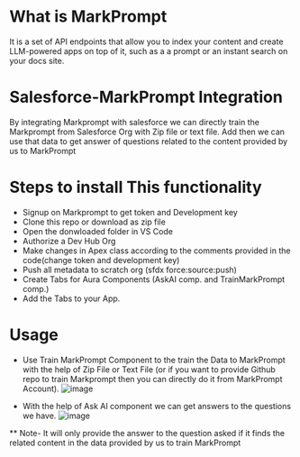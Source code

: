# What is MarkPrompt
It is a set of API endpoints that allow you to index your content and create LLM-powered apps on top of it, such as a a prompt or an instant search on your docs site.

# Salesforce-MarkPrompt Integration
By integrating Markprompt with salesforce we can directly train the Markprompt from Salesforce Org with Zip file or text file. Add then we can use that data to get answer of questions related to the content provided by us to MarkPrompt

# Steps to install This functionality
* Signup on Markprompt to get token and Development key
* Clone this repo or download as zip file
* Open the donwloaded folder in VS Code
* Authorize a Dev Hub Org
* Make changes in Apex class according to the comments provided in the code(change token and development key)
* Push all metadata to scratch org (sfdx force:source:push)
* Create Tabs for Aura Components (AskAI comp. and TrainMarkPrompt comp.)
* Add the Tabs to your App.

# Usage
* Use Train MarkPrompt Component to the train the Data to MarkPrompt with the help of Zip File or Text File (or if you want to provide Github repo to train Markprompt then you can directly do it from MarkPrompt Account).
 ![image](https://github.com/DeligenceTechnologies/Salesforce-MarkPrompt-Integration/assets/123357545/02ad6309-e9ce-47b7-8150-fd7657d9bca1)

* With the help of Ask AI component we can get answers to the questions we have.
 ![image](https://github.com/DeligenceTechnologies/Salesforce-MarkPrompt-Integration/assets/123357545/bc371a36-9b2b-4d49-8bb7-abb58d3a0712)

** Note- It will only provide the answer to the question asked if it finds the related content in the data provided by us to train MarkPrompt
